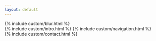 ```yaml
---
layout: default 
---
```

<div class="blurImg">
      {% include custom/blur.html %} 
</div>
<div class="header-wrapper"> 
      {% include custom/intro.html %} 
      {% include custom/navigation.html %} 
</div> 
<div class="timeline-wrapper">  
{% include custom/contact.html %} 
</div>
